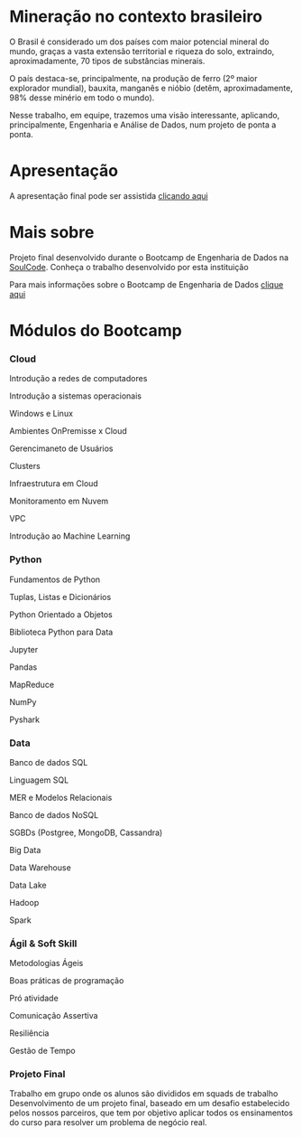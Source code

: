 # Mineração no contexto brasileiro

O Brasil é considerado um dos países com maior potencial mineral do mundo, graças a vasta extensão territorial e riqueza do solo, extraindo, aproximadamente, 70 tipos de substâncias minerais. 

O país destaca-se, principalmente, na produção de ferro (2º maior explorador mundial), bauxita, manganês e nióbio (detêm, aproximadamente, 98% desse minério em todo o mundo). 

Nesse trabalho, em equipe, trazemos uma visão interessante, aplicando, principalmente, Engenharia e Análise de Dados, num projeto de ponta a ponta.

# Apresentação

A apresentação final pode ser assistida [clicando aqui](https://drive.google.com/file/d/1WpOGz0puDpvDWFCe7pRHyrhE14z6BuhE/view?usp=sharing)

# Mais sobre

Projeto final desenvolvido durante o Bootcamp de Engenharia de Dados na [SoulCode](https://soulcode.com/). Conheça o trabalho desenvolvido por esta instituição

Para mais informações sobre o Bootcamp de Engenharia de Dados [clique aqui]([https://soulcode.com/](https://soulcode.com/curso-engenharia-de-dados))

# Módulos do Bootcamp

### Cloud

Introdução a redes de computadores

Introdução a sistemas operacionais

Windows e Linux

Ambientes OnPremisse x Cloud

Gerencimaneto de Usuários

Clusters

Infraestrutura em Cloud

Monitoramento em Nuvem

VPC

Introdução ao Machine Learning

### Python

Fundamentos de Python

Tuplas, Listas e Dicionários

Python Orientado a Objetos

Biblioteca Python para Data

Jupyter

Pandas

MapReduce

NumPy

Pyshark


### Data

Banco de dados SQL

Linguagem SQL

MER e Modelos Relacionais

Banco de dados NoSQL

SGBDs (Postgree, MongoDB, Cassandra)

Big Data

Data Warehouse

Data Lake

Hadoop

Spark


### Ágil & Soft Skill

Metodologias Ágeis

Boas práticas de programação

Pró atividade

Comunicação Assertiva

Resiliência

Gestão de Tempo


### Projeto Final
Trabalho em grupo onde os alunos são divididos em squads de trabalho
Desenvolvimento de um projeto final, baseado em um desafio estabelecido pelos nossos parceiros, que tem por objetivo aplicar todos os ensinamentos do curso para resolver um problema de negócio real.

